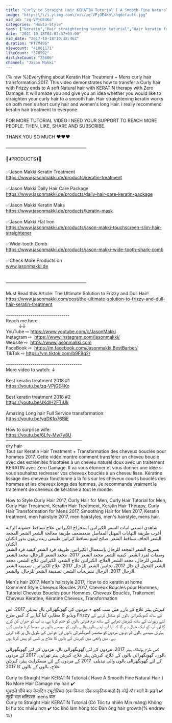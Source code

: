 ```yaml
---
title: "Curly to Straight Hair KERATIN Tutorial ( A Smooth Fine Natural Hair ) No More Damage - My Hair ✔️"
image: "https:\/\/i.ytimg.com\/vi\/zq-VPjGE4Ko\/hqdefault.jpg"
vid_id: "zq-VPjGE4Ko"
categories: "Howto-Style"
tags: ["keratin","Hair straightening keratin toturial","Hair keratin for men"]
date: "2021-10-18T04:03:37+03:00"
vid_date: "2017-10-18T10:38:46Z"
duration: "PT7M49S"
viewcount: "41061171"
likeCount: "370592"
dislikeCount: "25606"
channel: "Jason Makki"
---
```

{% raw %}Everything about Keratin Hair Treatment + Mens curly hair transformation 2017. This video demonstrates how to transfer a Curly hair with Frizzy ends to A soft Natural hair with KERATIN therapy with Zero Damage. It will amaze you and give you an idea whether you would like to straighten your curly hair to a smooth hair. Hair straightening keratin works on both men's short curly hair and women's long Hair. I really recommend keratin hair treatment to everyone.<br /><br />FOR MORE TUTORIAL VIDEO I NEED YOUR SUPPORT TO REACH MORE PEOPLE. THEN, LIKE, SHARE AND SUBSCRIBE.<br /><br />THANK YOU SO MUCH ❤️❤️❤️<br /><br />——————————————————<br /><br />          🔻⬇️PRODUCTS⬇️🔻<br /><br />✅Jason Makki Keratin Treatment <br /><a rel="nofollow" target="blank" href="https://www.jasonmakki.de/products/keratin-treatment">https://www.jasonmakki.de/products/keratin-treatment</a><br /><br />✅Jason Makki Daily Hair Care Package<br /><a rel="nofollow" target="blank" href="https://www.jasonmakki.de/products/daily-hair-care-keratin-package">https://www.jasonmakki.de/products/daily-hair-care-keratin-package</a><br /><br />✅Jason Makki Keratin Maks <br /><a rel="nofollow" target="blank" href="https://www.jasonmakki.de/products/keratin-mask">https://www.jasonmakki.de/products/keratin-mask</a><br /><br />✅Jason Makki Flat Iron<br /><a rel="nofollow" target="blank" href="https://www.jasonmakki.de/products/jason-makki-touchscreen-slim-hair-straightener">https://www.jasonmakki.de/products/jason-makki-touchscreen-slim-hair-straightener</a><br /><br />✅Wide-tooth Comb<br /><a rel="nofollow" target="blank" href="https://www.jasonmakki.de/products/jason-makki-wide-tooth-shark-comb">https://www.jasonmakki.de/products/jason-makki-wide-tooth-shark-comb</a><br /><br />✅Check More Products on <br />www.jasonmakki.de<br /><br /><br />——————————————————<br /><br />Must Read this Article: The Ultimate Solution to Frizzy and Dull Hair!<br /><a rel="nofollow" target="blank" href="https://www.jasonmakki.com/post/the-ultimate-solution-to-frizzy-and-dull-hair-keratin-treatment">https://www.jasonmakki.com/post/the-ultimate-solution-to-frizzy-and-dull-hair-keratin-treatment</a><br /><br />-------------------------------<br />Reach me here<br />          ↓↓<br />YouTube ⇨ <a rel="nofollow" target="blank" href="https://www.youtube.com/c/JasonMakki">https://www.youtube.com/c/JasonMakki</a><br />Instagram ⇨  <a rel="nofollow" target="blank" href="https://www.instagram.com/jasonmakki/">https://www.instagram.com/jasonmakki/</a><br />Website ⇨  <a rel="nofollow" target="blank" href="https://www.jasonmakki.com">https://www.jasonmakki.com</a><br />FaceBook ⇨  <a rel="nofollow" target="blank" href="https://m.facebook.com/Jasonmakki.BestBarber/">https://m.facebook.com/Jasonmakki.BestBarber/</a><br />TikTok  ⇨    <a rel="nofollow" target="blank" href="https://vm.tiktok.com/b9F9q2/">https://vm.tiktok.com/b9F9q2/</a><br /><br />-------------------------------------<br />More video to watch: ↓ <br /><br />Best keratin treatment 2018 #1<br /><a rel="nofollow" target="blank" href="https://youtu.be/zq-VPjGE4Ko">https://youtu.be/zq-VPjGE4Ko</a><br /><br />Best keratin treatment 2018 #2<br /><a rel="nofollow" target="blank" href="https://youtu.be/JKdIH2FTiUk">https://youtu.be/JKdIH2FTiUk</a><br /><br />Amazing Long hair Full Service transformation:<br /><a rel="nofollow" target="blank" href="https://youtu.be/yqDKfp76BiE">https://youtu.be/yqDKfp76BiE</a><br /><br />How to surprise wife:<br /><a rel="nofollow" target="blank" href="https://youtu.be/6Lfy-Mw7y8U">https://youtu.be/6Lfy-Mw7y8U</a>       <br />—————————————————<br />dry hair<br />Tout sur Keratin Hair Treatment + Transformation des cheveux bouclés pour hommes 2017. Cette vidéo montre comment transférer un cheveu bouclé avec des extrémités frisottées à un cheveu naturel doux avec un traitement KERATIN avec Zero Damage. Il va vous étonner et vous donner une idée si vous souhaitez redresser vos cheveux bouclés à un cheveu lisse. Kératine lissage des cheveux fonctionne à la fois sur les cheveux courts bouclés des hommes et les cheveux longs des femmes. Je recommande vraiment le traitement de cheveux de kératine à tout le monde.<br /><br />How to Style Curly Hair 2017, Curly Hair for Men, Curly Hair Tutorial for Men, Curly Hair Treatment, Keratin Hair Treatment, Keratin Hair Therapy, Curly Hair Transformation for Mens 2017, Smoothing Hair for Men 2017, Keratin treatment, men hairstyle 2017, men hairstyles, men's hairstyle, mens hair.<br /><br />شاهدي  اصنعي  انبات  الشعر   الكيراتين استخراج   الكيراتين علاج تساقط خشونة الركبة أغرب طريقة التهابات المهبل المفاصل ضعفضعف طريقة معالجة الشعر  الشعر المجعد  الشعر الجاف   تساقط الشعر.     صائح لمنع تساقط        كيراتين طبيعي    زيت زيتون     بذور الكتان     الكتان <br />تسريح الشعر المجعد للرجال بإستعمال الكيراتين, طريقة فرد الشعر  كيفية فرد الشعر  وصفات لفرد الشعر. كيفية الشعر مجعد الشعر 2017، مجعد الشعر للرجال، مجعد الشعر تعليمي للرجال، مجعد الشعر العلاج، الكيراتين علاج الشعر، الكيراتين علاج الشعر، مجعد الشعر التحول للرجال 2017، تجانس الشعر للرجال 2017، علاج الكيراتين، تصفيفة الشعر الرجال 2017، الرجال تسريحات الشعر، تصفيفة الشعر للرجال، والشعر.<br /><br />Men's hair 2017, Men's hairstyle 2017, How to do keratin at home<br />Comment Style Cheveux Bouclés 2017, Cheveux Bouclés pour Hommes, Tutoriel Cheveux Bouclés pour Hommes, Cheveux Bouclés, Traitement Cheveux Kératine, Kératine Cheveux, Transformation<br /><br />کیریٹن ہیئر علاج کے بارے میں سب کچھ + مردوں کی گھوبگھرالی بال تبدیلی 2017. اس ویڈیو کا مظاہرہ کیا گیا ہے کہ کس طرح Frizzy کے ساتھ گھوبگھرالی بالوں کو منتقل کرنے کے لئے زیورات کے ساتھ کیریٹن تھراپی کے ساتھ نرم قدرتی بالوں کو ختم کرنا ہے. یہ آپ کو حیران کن کرے گا اور آپ کو ایک خیال دے گا کہ آیا آپ اپنے بالوں والے بالوں کو سیدھے بالوں پر سیدھا کرنا چاہیں گے. ہیئرٹن سیدھے بالوں کو دونوں مردوں کو مختصر گھوبگھرالی بالوں اور خواتین کے طویل بال پر کام کرتی ہے. میں واقعی میں کیریٹن کے بالوں کا علاج ہر کسی کو پیش کرتا ہوں. <br /><br />کس طرح ہولناک ہیئر 2017، مردوں کے لئے گھوبگھرالی بال، مردوں کے لئے گھوبگھرالی بالوں، گھوبگھرالی بالوں کے علاج، کیریٹن ہیئر علاج، کیریٹن ہیئر تھراپی، 2017 کے مردوں کے لئے گھوبگھرالی بالوں والی تبدیلی، 2017 کے مردوں کے لئے مسکراہٹ ہیئر، کیریٹن علاج، بالوں کے بالوں کا 2017<br /><br />Curly to Straight Hair KERATIN Tutorial ( Have A Smooth Fine Natural Hair ) No More Hair Damage my hair ✔️ <br />घुंघराले सीधे बाल केराटिन ट्यूटोरियल (एक चिकना ठीक प्राकृतिक बालों है) कोई और बालों के झड़ने ✔ सूखी बाल क्षतिग्रस्त mens बाल<br />Curly to Straight Hair KERATIN Tutorial (Có Tóc tự nhiên Mịn màng) Không bị hư tóc nhiều hơn ✔️ tóc khô làm hỏng tóc Đàn ông hair growth{% endraw %}
